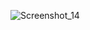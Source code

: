 ![Screenshot_14](https://user-images.githubusercontent.com/65489223/108971635-db036600-76c5-11eb-9dba-abad7c113e71.jpg)

